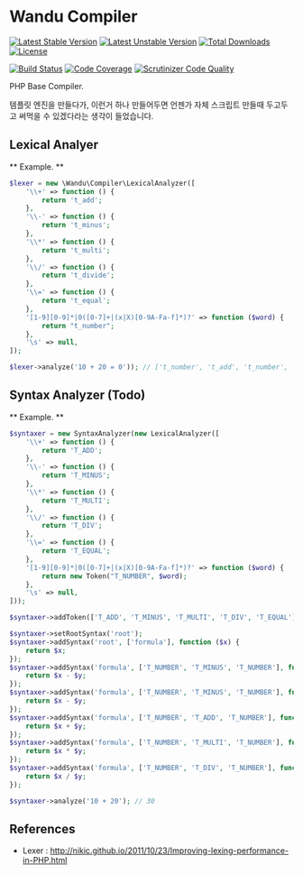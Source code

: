 Wandu Compiler
===

[![Latest Stable Version](https://poser.pugx.org/wandu/compiler/v/stable.svg)](https://packagist.org/packages/wandu/compiler)
[![Latest Unstable Version](https://poser.pugx.org/wandu/compiler/v/unstable.svg)](https://packagist.org/packages/wandu/compiler)
[![Total Downloads](https://poser.pugx.org/wandu/compiler/downloads.svg)](https://packagist.org/packages/wandu/compiler)
[![License](https://poser.pugx.org/wandu/compiler/license.svg)](https://packagist.org/packages/wandu/compiler)

[![Build Status](https://img.shields.io/travis/Wandu/Compiler/master.svg)](https://travis-ci.org/Wandu/Compiler)
[![Code Coverage](https://scrutinizer-ci.com/g/Wandu/Compiler/badges/coverage.png?b=master)](https://scrutinizer-ci.com/g/Wandu/Compiler/?branch=master)
[![Scrutinizer Code Quality](https://scrutinizer-ci.com/g/Wandu/Compiler/badges/quality-score.png?b=master)](https://scrutinizer-ci.com/g/Wandu/Compiler/?branch=master)

PHP Base Compiler.

템플릿 엔진을 만들다가, 이런거 하나 만들어두면 언젠가 자체 스크립트 만들때 두고두고 써먹을 수 있겠다라는 생각이 들었습니다.

## Lexical Analyer

** Example. **

```php
$lexer = new \Wandu\Compiler\LexicalAnalyzer([
    '\\+' => function () {
        return 't_add';
    },
    '\\-' => function () {
        return 't_minus';
    },
    '\\*' => function () {
        return 't_multi';
    },
    '\\/' => function () {
        return 't_divide';
    },
    '\\=' => function () {
        return 't_equal';
    },
    '[1-9][0-9]*|0([0-7]+|(x|X)[0-9A-Fa-f]*)?' => function ($word) {
        return "t_number";
    },
    '\s' => null,
]);

$lexer->analyze('10 + 20 = 0')); // ['t_number', 't_add', 't_number', 't_equal', 't_number',]
```

## Syntax Analyzer (Todo)

** Example. **

```php
$syntaxer = new SyntaxAnalyzer(new LexicalAnalyzer([
    '\\+' => function () {
        return 'T_ADD';
    },
    '\\-' => function () {
        return 'T_MINUS';
    },
    '\\*' => function () {
        return 'T_MULTI';
    },
    '\\/' => function () {
        return 'T_DIV';
    },
    '\\=' => function () {
        return 'T_EQUAL';
    },
    '[1-9][0-9]*|0([0-7]+|(x|X)[0-9A-Fa-f]*)?' => function ($word) {
        return new Token("T_NUMBER", $word);
    },
    '\s' => null,
]));

$syntaxer->addToken(['T_ADD', 'T_MINUS', 'T_MULTI', 'T_DIV', 'T_EQUAL']);

$syntaxer->setRootSyntax('root');
$syntaxer->addSyntax('root', ['formula'], function ($x) {
    return $x;
});
$syntaxer->addSyntax('formula', ['T_NUMBER', 'T_MINUS', 'T_NUMBER'], function ($x, $_, $y) {
    return $x - $y;
});
$syntaxer->addSyntax('formula', ['T_NUMBER', 'T_MINUS', 'T_NUMBER'], function ($x, $_, $y) {
    return $x - $y;
});
$syntaxer->addSyntax('formula', ['T_NUMBER', 'T_ADD', 'T_NUMBER'], function ($x, $_, $y) {
    return $x + $y;
});
$syntaxer->addSyntax('formula', ['T_NUMBER', 'T_MULTI', 'T_NUMBER'], function ($x, $_, $y) {
    return $x * $y;
});
$syntaxer->addSyntax('formula', ['T_NUMBER', 'T_DIV', 'T_NUMBER'], function ($x, $_, $y) {
    return $x / $y;
});

$syntaxer->analyze('10 + 20'); // 30
```

## References

- Lexer : http://nikic.github.io/2011/10/23/Improving-lexing-performance-in-PHP.html

